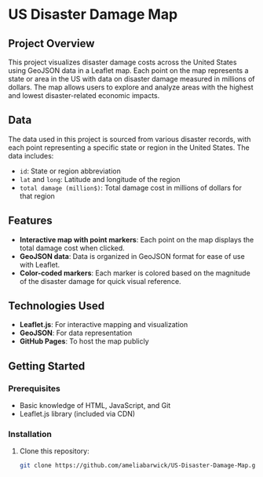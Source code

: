# US Disaster Damage Map

## Project Overview
This project visualizes disaster damage costs across the United States using GeoJSON data in a Leaflet map. Each point on the map represents a state or area in the US with data on disaster damage measured in millions of dollars. The map allows users to explore and analyze areas with the highest and lowest disaster-related economic impacts.

## Data
The data used in this project is sourced from various disaster records, with each point representing a specific state or region in the United States. The data includes:
- `id`: State or region abbreviation
- `lat` and `long`: Latitude and longitude of the region
- `total damage (million$)`: Total damage cost in millions of dollars for that region

## Features
- **Interactive map with point markers**: Each point on the map displays the total damage cost when clicked.
- **GeoJSON data**: Data is organized in GeoJSON format for ease of use with Leaflet.
- **Color-coded markers**: Each marker is colored based on the magnitude of the disaster damage for quick visual reference.

## Technologies Used
- **Leaflet.js**: For interactive mapping and visualization
- **GeoJSON**: For data representation
- **GitHub Pages**: To host the map publicly

## Getting Started

### Prerequisites
- Basic knowledge of HTML, JavaScript, and Git
- Leaflet.js library (included via CDN)

### Installation
1. Clone this repository:
   ```bash
   git clone https://github.com/ameliabarwick/US-Disaster-Damage-Map.git
